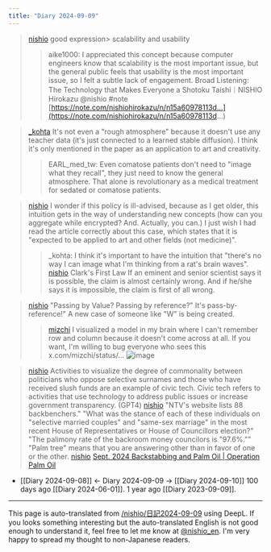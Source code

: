 ```yaml
---
title: "Diary 2024-09-09"
---
```


> [nishio](https://x.com/nishio/status/1833155906257007100) good expression> scalability and usability
>  >aike1000: I appreciated this concept because computer engineers know that scalability is the most important issue, but the general public feels that usability is the most important issue, so I felt a subtle lack of engagement.
>  Broad Listening: The Technology that Makes Everyone a Shotoku Taishi｜NISHIO Hirokazu @nishio #note [https://note.com/nishiohirokazu/n/n15a60978113d...](https://note.com/nishiohirokazu/n/n15a60978113d...)



> [_kohta](https://x.com/_kohta/status/1832987911698231804) It's not even a "rough atmosphere" because it doesn't use any teacher data (it's just connected to a learned stable diffusion). I think it's only mentioned in the paper as an application to art and creativity.
>  >EARL_med_tw: Even comatose patients don't need to "image what they recall", they just need to know the general atmosphere. That alone is revolutionary as a medical treatment for sedated or comatose patients.

> [nishio](https://x.com/nishio/status/1833128517783220669) I wonder if this policy is ill-advised, because as I get older, this intuition gets in the way of understanding new concepts (how can you aggregate while encrypted? And. Actually, you can.)
>  I just wish I had read the article correctly about this case, which states that it is "expected to be applied to art and other fields (not medicine)".
>  >_kohta: I think it's important to have the intuition that "there's no way I can image what I'm thinking from a rat's brain waves".
> [nishio](https://x.com/nishio/status/1833134340999729661) Clark's First Law
>  If an eminent and senior scientist says it is possible, the claim is almost certainly wrong. And if he/she says it is impossible, the claim is first of all wrong.


> [nishio](https://x.com/nishio/status/1833104547453292765) "Passing by Value? Passing by reference?" It's pass-by-reference!" A new case of someone like "W" is being created.
>  >[mizchi](https://x.com/mizchi/status/1833104547453292765) I visualized a model in my brain where I can't remember row and column because it doesn't come across at all.
>  If you want, I'm willing to bug everyone who sees this x.com/mizchi/status/...
>  ![image](https://pbs.twimg.com/media/GXB-magbgAADpXC?format=png&name=900x900#.png)


> [nishio](https://x.com/nishio/status/1832962596301082793) Activities to visualize the degree of commonality between politicians who oppose selective surnames and those who have received slush funds are an example of civic tech. Civic tech refers to activities that use technology to address public issues or increase government transparency. (GPT4)
> [nishio](https://x.com/nishio/status/1832963679735980068) "NTV's website lists 88 backbenchers." "What was the stance of each of these individuals on "selective married couples" and "same-sex marriage" in the most recent House of Representatives or House of Councillors election?" "The palimony rate of the backroom money councilors is "97.6%.""
>  "Palm tree" means that you are answering other than in favor of one or the other.
> [nishio](https://x.com/nishio/status/1832963710606069870) [Sept. 2024 Backstabbing and Palm Oil | Operation Palm Oil](https://yashino.me/2024uragane)



- [[Diary 2024-09-08]] ← Diary 2024-09-09 → [[Diary 2024-09-10]]
100 days ago [[Diary 2024-06-01]].
1 year ago [[Diary 2023-09-09]].
---
This page is auto-translated from [/nishio/日記2024-09-09](https://scrapbox.io/nishio/日記2024-09-09) using DeepL. If you looks something interesting but the auto-translated English is not good enough to understand it, feel free to let me know at [@nishio_en](https://twitter.com/nishio_en). I'm very happy to spread my thought to non-Japanese readers.